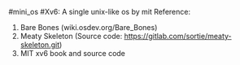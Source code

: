 #mini_os
#Xv6: A single unix-like os by mit
Reference: 
1. Bare Bones (wiki.osdev.org/Bare_Bones)
2. Meaty Skeleton (Source code: https://gitlab.com/sortie/meaty-skeleton.git)
3. MIT xv6 book and source code
